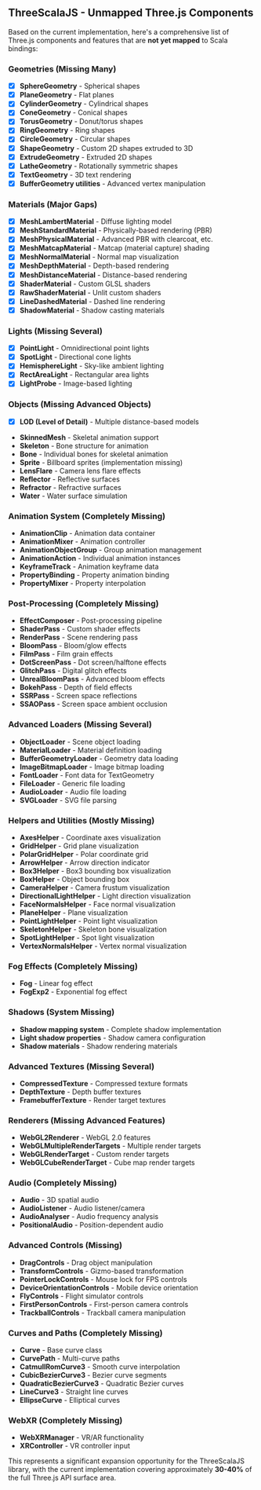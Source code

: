## ThreeScalaJS - Unmapped Three.js Components

Based on the current implementation, here's a comprehensive list of Three.js components and features that are **not yet mapped** to Scala bindings:

### **Geometries** (Missing Many)
- [x] **SphereGeometry** - Spherical shapes
- [x] **PlaneGeometry** - Flat planes
- [x] **CylinderGeometry** - Cylindrical shapes
- [x] **ConeGeometry** - Conical shapes
- [x] **TorusGeometry** - Donut/torus shapes
- [x] **RingGeometry** - Ring shapes
- [x] **CircleGeometry** - Circular shapes
- [x] **ShapeGeometry** - Custom 2D shapes extruded to 3D
- [x] **ExtrudeGeometry** - Extruded 2D shapes
- [x] **LatheGeometry** - Rotationally symmetric shapes
- [x] **TextGeometry** - 3D text rendering
- [x] **BufferGeometry utilities** - Advanced vertex manipulation

### **Materials** (Major Gaps)
- [x] **MeshLambertMaterial** - Diffuse lighting model
- [x] **MeshStandardMaterial** - Physically-based rendering (PBR)
- [x] **MeshPhysicalMaterial** - Advanced PBR with clearcoat, etc.
- [x] **MeshMatcapMaterial** - Matcap (material capture) shading
- [x] **MeshNormalMaterial** - Normal map visualization
- [x] **MeshDepthMaterial** - Depth-based rendering
- [x] **MeshDistanceMaterial** - Distance-based rendering
- [x] **ShaderMaterial** - Custom GLSL shaders
- [x] **RawShaderMaterial** - Unlit custom shaders
- [x] **LineDashedMaterial** - Dashed line rendering
- [x] **ShadowMaterial** - Shadow casting materials

### **Lights** (Missing Several)
- [x] **PointLight** - Omnidirectional point lights
- [x] **SpotLight** - Directional cone lights
- [x] **HemisphereLight** - Sky-like ambient lighting
- [x] **RectAreaLight** - Rectangular area lights
- [x] **LightProbe** - Image-based lighting

### **Objects** (Missing Advanced Objects)
- [x] **LOD (Level of Detail)** - Multiple distance-based models
- **SkinnedMesh** - Skeletal animation support
- **Skeleton** - Bone structure for animation
- **Bone** - Individual bones for skeletal animation
- **Sprite** - Billboard sprites (implementation missing)
- **LensFlare** - Camera lens flare effects
- **Reflector** - Reflective surfaces
- **Refractor** - Refractive surfaces
- **Water** - Water surface simulation

### **Animation System** (Completely Missing)
- **AnimationClip** - Animation data container
- **AnimationMixer** - Animation controller
- **AnimationObjectGroup** - Group animation management
- **AnimationAction** - Individual animation instances
- **KeyframeTrack** - Animation keyframe data
- **PropertyBinding** - Property animation binding
- **PropertyMixer** - Property interpolation

### **Post-Processing** (Completely Missing)
- **EffectComposer** - Post-processing pipeline
- **ShaderPass** - Custom shader effects
- **RenderPass** - Scene rendering pass
- **BloomPass** - Bloom/glow effects
- **FilmPass** - Film grain effects
- **DotScreenPass** - Dot screen/halftone effects
- **GlitchPass** - Digital glitch effects
- **UnrealBloomPass** - Advanced bloom effects
- **BokehPass** - Depth of field effects
- **SSRPass** - Screen space reflections
- **SSAOPass** - Screen space ambient occlusion

### **Advanced Loaders** (Missing Several)
- **ObjectLoader** - Scene object loading
- **MaterialLoader** - Material definition loading
- **BufferGeometryLoader** - Geometry data loading
- **ImageBitmapLoader** - Image bitmap loading
- **FontLoader** - Font data for TextGeometry
- **FileLoader** - Generic file loading
- **AudioLoader** - Audio file loading
- **SVGLoader** - SVG file parsing

### **Helpers and Utilities** (Mostly Missing)
- **AxesHelper** - Coordinate axes visualization
- **GridHelper** - Grid plane visualization
- **PolarGridHelper** - Polar coordinate grid
- **ArrowHelper** - Arrow direction indicator
- **Box3Helper** - Box3 bounding box visualization
- **BoxHelper** - Object bounding box
- **CameraHelper** - Camera frustum visualization
- **DirectionalLightHelper** - Light direction visualization
- **FaceNormalsHelper** - Face normal visualization
- **PlaneHelper** - Plane visualization
- **PointLightHelper** - Point light visualization
- **SkeletonHelper** - Skeleton bone visualization
- **SpotLightHelper** - Spot light visualization
- **VertexNormalsHelper** - Vertex normal visualization

### **Fog Effects** (Completely Missing)
- **Fog** - Linear fog effect
- **FogExp2** - Exponential fog effect

### **Shadows** (System Missing)
- **Shadow mapping system** - Complete shadow implementation
- **Light shadow properties** - Shadow camera configuration
- **Shadow materials** - Shadow rendering materials

### **Advanced Textures** (Missing Several)
- **CompressedTexture** - Compressed texture formats
- **DepthTexture** - Depth buffer textures
- **FramebufferTexture** - Render target textures

### **Renderers** (Missing Advanced Features)
- **WebGL2Renderer** - WebGL 2.0 features
- **WebGLMultipleRenderTargets** - Multiple render targets
- **WebGLRenderTarget** - Custom render targets
- **WebGLCubeRenderTarget** - Cube map render targets

### **Audio** (Completely Missing)
- **Audio** - 3D spatial audio
- **AudioListener** - Audio listener/camera
- **AudioAnalyser** - Audio frequency analysis
- **PositionalAudio** - Position-dependent audio

### **Advanced Controls** (Missing)
- **DragControls** - Drag object manipulation
- **TransformControls** - Gizmo-based transformation
- **PointerLockControls** - Mouse lock for FPS controls
- **DeviceOrientationControls** - Mobile device orientation
- **FlyControls** - Flight simulator controls
- **FirstPersonControls** - First-person camera controls
- **TrackballControls** - Trackball camera manipulation

### **Curves and Paths** (Completely Missing)
- **Curve** - Base curve class
- **CurvePath** - Multi-curve paths
- **CatmullRomCurve3** - Smooth curve interpolation
- **CubicBezierCurve3** - Bezier curve segments
- **QuadraticBezierCurve3** - Quadratic Bezier curves
- **LineCurve3** - Straight line curves
- **EllipseCurve** - Elliptical curves

### **WebXR** (Completely Missing)
- **WebXRManager** - VR/AR functionality
- **XRController** - VR controller input

This represents a significant expansion opportunity for the ThreeScalaJS library, with the current implementation covering approximately **30-40%** of the full Three.js API surface area.